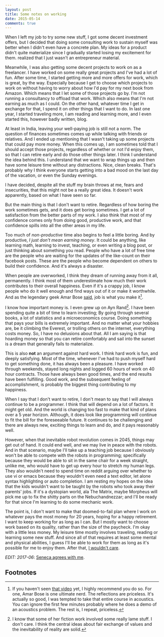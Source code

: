 ```yaml
---
layout: post
title: Some notes on working
date: 2015-05-14
comments: true
---
```


When I left my job to try some new stuff, I got some decent investment
offers, but I decided that doing some consulting work to sustain
myself was better when I didn't even have a concrete plan. My ideas
for a product didn't quite materialize since I gradually started
losing my excitement for them.  realized that I just wasn't an
entrepreneur material. 

Meanwhile, I was also getting some decent projects to work on as a
freelancer. I have worked on some really great projects and I've had a
lot of fun. After some time, I started getting more and more offers
for work, which is great, by the way. Especially because I get to
choose which projects to work on without having to worry about how I'd
pay for my next book from Amazon. Which means that I let some of those
projects go by. I'm not running a consultancy to offload that
work. Which also means that I'm not earning as much as I could. On the
other hand, whatever time I get in exchange for that, I spend it on
other things that I want to do. In last one year, I started traveling
more, I am reading and learning more, and I even started this, however
badly written, blog.

At least in India, leaving your well-paying job is still not a
norm. The question of finances sometimes comes up while talking with
friends or relatives. And I ended up mentioning that I wasn't taking
up some projects that could pay more money. When this comes up, I am
sometimes told that I should accept those projects, regardless of
whether or not I'd enjoy them, so that I can retire early and do those
other things later. I think I understand the idea behind this. I
understand that we want to wrap things up and then have some leisure
time without any distractions. Nice, clean breaks. That's probably why
I think everyone starts getting into a bad mood on the last day of the
vacation, or even the Sunday evenings.

I have decided, despite all the stuff my brain throws at me, fears and
insecurities, that this might not be a really great idea. It doesn't
work apparently, based on what I have seen so far.

But the main thing is that I don't want to retire. Regardless of how
boring the work sometimes gets, and it does get boring sometimes. I
get a lot of satisfaction from the better parts of my work. I also
think that most of my confidence comes only from doing good,
productive work, and that confidence spills into all the other areas
in my life.

Too much of *non-productive* time also begins to feel a little
boring. And by productive, *I just don't mean earning money*. It could
be anything, like learning math, learning to invest, teaching, 
or even writing a blog post, or just thinking about
something you read. People who have a lot of free time are the people
who are waiting for the updates of the like-count on their facebook
posts. These are the people who become dependent on others to build
their confidence. And it's always a disaster. 

When people are overworked, I think they dream of running away from it
all, permanently. I think most of them underestimate how much their
work contributes to their overall happiness. Even if it's a crappy
job, I know people who do it well enough and find ways out of it or
make it worthwhile. And as the legendary geek Amar
Bose [said][amar-bose], job is what you make it[^1].

I know how important money is. I even grew up on Ayn Rand[^2]. I have
been spending quite a bit of time to learn investing; By going through
several books, a lot of statistics and a microeconomics course. Doing
something that pays your bills is extremely important. And no matter
what your hobbies are, be it climbing the Everest, or trolling others
on the internet, everything costs money. So, I have no delusions about
that. All I am saying is that hoarding money so that you can retire
comfortably and sail into the sunset is a dream
that generally fails to materialize.

This is also **not** an argument against hard work. I think hard work
is fun, and deeply satisfying. Most of the time, whenever I've had to
push myself hard to get something done, it has always been a
pleasure. I have worked through weekends, stayed long nights and
logged 60 hours of work on 40 hour contracts. Those have always been
good times, and the end results have been fulfilling.  Good work, and
the subsequent feeling of accomplishment, is probably the biggest
thing contributing to my happiness.

When I say that I don't want to retire, I don't mean to say that I
will always continue to be a programmer. I think that will depend on a
lot of factors. It might get old. And the world is changing too fast
to make that kind of plans over a 5 year horizon. Although, it does
look like programming will continue to fit the bill for the
foreseeable future. It continues to be challenging and there are
always new, exciting things to learn and do, and it pays reasonably
well.

However, when that inevitable robot revolution comes in 2045, things
may get out of hand. It could end well, and we may live in peace with
the robots. And in that scenario, maybe I'll take up a teaching job
because I obviously won't be able to compete with the robots in
programming; specifically because they would be able to sit in the
same chair for a week straight, unlike me, who would have to get up
every hour to stretch my human legs. They also wouldn't need to spend
time on reddit arguing over whether to use vi or emacs because they
wouldn't even need a text editor, let alone syntax highlighting or
auto completion. I am resting my hopes on the idea that the kids
wouldn't want to be taught by the robots who took away their parents'
jobs.  If it's a dystopian world, ala The Matrix, maybe Morpheus will
pick me up to fix the shitty parts on the Nebuchandnezzar; and I'll be
ready for that since I'm learning to do some mechanic work.

The point is, I don't want to make that doomed-to-fail plan where I
work on whatever pays the most money for 20 years, hoping for a happy
retirement. I want to keep working for as long as I can. But I mostly
want to choose work based on its quality, rather than the size of the
paycheck. I'm okay with a little less money. My leisure time mostly
involves traveling, reading or learning some new stuff. And since all
of that requires at least some mental and physical abilities, I guess
I'll be able to work for them as long as it's possible for me to enjoy
them. After that, [I wouldn't care][being-mortal].

*EDIT: 2017-06*: [Seneca agrees with me](https://www.goodreads.com/book/show/97412.On_the_Shortness_of_Life]).

## Footnotes

[^1]: If you haven't seen [that video][amar-bose] yet, I highly
    recommend you do so. For one, Amar Bose is one ultimate
    nerd. The reflections are priceless. It's actually so good, I was
    tempted to take that entire course in acoustics. You can ignore
    the first few minutes probably where he does a demo of an
    acoustics problem. The rest is, I repeat, priceless.

[^2]: I know that some of her fiction work involved some really lame
    stuff. I don't care. I think the central ideas about fair
    exchange of values and the inevitability of reality are solid.


[amar-bose]: https://youtu.be/N2UhSnvOcaE?t=3283
[being-mortal]: https://www.amazon.com/Being-Mortal-Medicine-What-Matters/dp/0805095152
